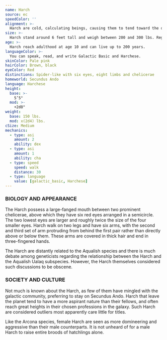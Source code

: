 ```yaml
---
name: Harch
source: ec
speedColor: ''
alignment: >-
  Harch are cold, calculating beings, causing them to tend toward the dark side, though there are exceptions.
size: >-
  Harch stand around 6 feet tall and weigh between 200 and 300 lbs. Regardless of your position in that range, your size is Medium.
age: >-
  Harch reach adulthood at age 10 and can live up to 200 years.
languageColor: >-
  You can speak, read, and write Galactic Basic and Harchese. 
skinColor: Pale pink
hairColor: Brown, black
eyeColor: Red
distinctions: Spider-like with six eyes, eight limbs and chelicerae
homeworld: Secundus Ando
language: Harchese
height:
  base: >-
    5’5"
  mod: >-
    +2d8"
weight:
  base: 150 lbs.
  mod: x(2d4) lbs.
cSize: Medium
mechanics:
  - type: asi
    amount: 2
    ability: dex
  - type: asi
    amount: 1
    ability: cha
  - type: speed
    speed: walk
    distance: 30
  - type: language
    value: [galactic_basic, Harchese]
---
```

### BIOLOGY AND APPEARANCE
The Harch possess a large-fanged mouth between two prominent chelicerae, above which they have six red eyes arranged in a semicircle. The two lowest eyes are larger and roughly twice the size of the four smaller eyes. Harch walk on two legs and have six arms, with the second and third set of arm protruding from behind the first pair rather than directly above or below them. These arms are covered in thick hair and end in three-fingered hands.

The Harch are distantly related to the Aqualish species and there is much debate among geneticists regarding the relationship between the Harch and the Aqualish Ualaq subspecies. However, the Harch themselves considered such discussions to be obscene.

### SOCIETY AND CULTURE
Not much is known about the Harch, as few of them have mingled with the galactic community, preferring to stay on Secundus Ando. Harch that leave the planet tend to have a more aspirant nature than their fellows, and often reach great heights in their chosen professions in the galaxy. Such Harch are considered outliers most apparently care little for titles.

Like the Arcona species, female Harch are seen as more domineering and aggressive than their male counterparts. It is not unheard of for a male Harch to raise entire broods of hatchlings alone.
    